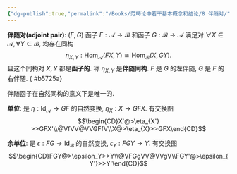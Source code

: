 ```yaml
---
{"dg-publish":true,"permalink":"/Books/范畴论中若干基本概念和结论/8 伴随对/","dgPassFrontmatter":true,"created":"2024-07-06T09:51:12.566+08:00","updated":"2024-07-10T20:31:13.674+08:00"}
---
```


**伴随对(adjoint pair)**:  $(F,G)$ 函子 $F:\mathcal{A}\rightarrow \mathcal{B}$ 和函子 $G:\mathcal{B}\rightarrow \mathcal{A}$ 满足对 $\forall X \in \mathcal{A}, \forall Y \in \mathcal{B}$, 均存在同构 
$$\eta_{X,Y}:\mathrm{Hom}_{\mathcal{A}}(FX,Y)\cong \mathrm{Hom}_{\mathcal{B}}(X,GY).$$
且这个同构对 $X,Y$ 都是**函子的**. 称 $\eta_{X,Y}$ 是**伴随同构**. $F$ 是 $G$ 的左伴随, $G$ 是 $F$ 的右伴随. 
{ #b5725a}


伴随函子在自然同构的意义下是唯一的.

**单位**: 是 $\eta:\mathrm{Id}_{\mathcal{A}}\rightarrow GF$ 的自然变换, $\eta_{X}: X\rightarrow GFX$. 有交换图
$$\begin{CD}X'@>\eta_{X'} >>GFX'\\@VfVV@VVGFfV\\X@>\eta_{X}>>GFX\end{CD}$$

**余单位**: 是 $\epsilon:FG \rightarrow \mathrm{Id}_{\mathcal{B}}$ 的自然变换,  $\epsilon_{Y}:FGY\rightarrow Y.$ 有交换图
$$\begin{CD}FGY@>\epsilon_Y>>Y\\@VFGgVV@VVgV\\FGY'@>\epsilon_{Y'}>>Y'\end{CD}$$


